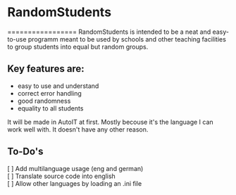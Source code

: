 # RandomStudents
=================
RandomStudents is intended to be a neat and easy-to-use programm
meant to be used by schools and other teaching facilities to group students into equal but random groups.

## Key features are:
- easy to use and understand
- correct error handling
- good randomness
- equality to all students


It will be made in AutoIT at first.
Mostly becouse it's the language I can work well with.
It doesn't have any other reason.

## To-Do's

[ ] Add multilanguage usage (eng and german)<br>
[ ] Translate source code into english<br>
[ ] Allow other languages by loading an .ini file
